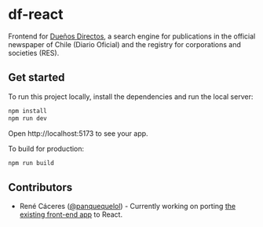 # df-react

Frontend for [Dueños Directos](https://df.americatransparente.org), a search engine for publications in the official newspaper of Chile (Diario Oficial) and the registry for corporations and societies (RES).

## Get started

To run this project locally, install the dependencies and run the local server:

```sh
npm install
npm run dev
```

Open http://localhost:5173 to see your app.

To build for production:

```sh
npm run build
```

## Contributors

- René Cáceres ([@panquequelol](https://github.com/panquequelol/)) - Currently working on porting [the existing front-end app](https://github.com/america-transparente/df-app) to React.
